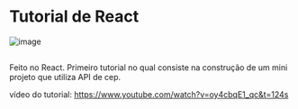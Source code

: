 # Tutorial de React

![image](https://user-images.githubusercontent.com/101509337/219825896-2a658a00-764f-414c-a42c-7b3ebabc2d46.png)


##
Feito no React.
Primeiro tutorial no qual consiste na construção de um mini projeto que utiliza API de cep.

vídeo do tutorial: https://www.youtube.com/watch?v=oy4cbqE1_qc&t=124s
